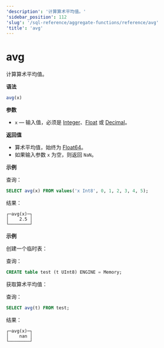 ```yaml
---
'description': '计算算术平均值。'
'sidebar_position': 112
'slug': '/sql-reference/aggregate-functions/reference/avg'
'title': 'avg'
---
```





# avg

计算算术平均值。

**语法**

```sql
avg(x)
```

**参数**

- `x` — 输入值，必须是 [Integer](../../../sql-reference/data-types/int-uint.md)、[Float](../../../sql-reference/data-types/float.md) 或 [Decimal](../../../sql-reference/data-types/decimal.md)。

**返回值**

- 算术平均值，始终为 [Float64](../../../sql-reference/data-types/float.md)。
- 如果输入参数 `x` 为空，则返回 `NaN`。

**示例**

查询：

```sql
SELECT avg(x) FROM values('x Int8', 0, 1, 2, 3, 4, 5);
```

结果：

```text
┌─avg(x)─┐
│    2.5 │
└────────┘
```

**示例**

创建一个临时表：

查询：

```sql
CREATE table test (t UInt8) ENGINE = Memory;
```

获取算术平均值：

查询：

```sql
SELECT avg(t) FROM test;
```

结果：

```text
┌─avg(x)─┐
│    nan │
└────────┘
```

